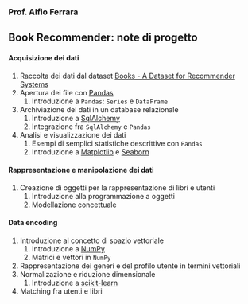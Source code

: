 ### Prof. Alfio Ferrara

## Book Recommender: note di progetto



#### Acquisizione dei dati

1. Raccolta dei dati dal dataset [Books - A Dataset for Recommender Systems](https://www.kaggle.com/datasets/thedevastator/book-recommender-system-itembased)
2. Apertura dei file con [Pandas](https://pandas.pydata.org/)
   1. Introduzione a `Pandas`: `Series` e `DataFrame`
3. Archiviazione dei dati in un database relazionale 
   1. Introduzione a [SqlAlchemy](https://www.sqlalchemy.org/)
   2. Integrazione fra `SqlAlchemy` e `Pandas`
4. Analisi e visualizzazione dei dati
   1. Esempi di semplici statistiche descrittive con `Pandas`
   2. Introduzione a [Matplotlib](https://matplotlib.org/) e [Seaborn](https://seaborn.pydata.org/)

#### Rappresentazione e manipolazione dei dati

1. Creazione di oggetti per la rappresentazione di libri e utenti
   1. Introduzione alla programmazione a oggetti
   2. Modellazione concettuale

#### Data encoding

1. Introduzione al concetto di spazio vettoriale
   1. Introduzione a [NumPy](https://numpy.org/doc/stable/index.html)
   2. Matrici e vettori in `NumPy`
2. Rappresentazione dei generi e del profilo utente in termini vettoriali
3. Normalizazione e riduzione dimensionale
   1. Introduzione a [scikit-learn](https://scikit-learn.org/stable/)
4. Matching fra utenti e libri